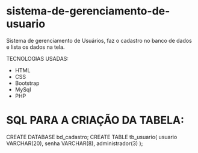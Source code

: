 # sistema-de-gerenciamento-de-usuario
Sistema de gerenciamento de Usuários, faz o cadastro no banco de dados e lista os dados na tela.

TECNOLOGIAS USADAS:

* HTML
* CSS
* Bootstrap
* MySql
* PHP

# SQL PARA A CRIAÇÃO DA TABELA:

CREATE DATABASE bd_cadastro;
CREATE TABLE tb_usuario(
    usuario VARCHAR(20),
    senha VARCHAR(8),
    administrador(3)
);
